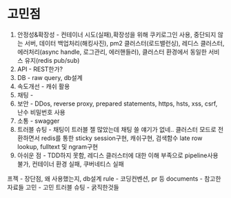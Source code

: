 # 고민점
1. 안정성&확장성 - 컨테이너 시도(실패),확장성을 위해 쿠키로그인 사용, 중단되지 않는 서버, 데이터 백업처리(해킹사진), pm2 클러스터(로드밸런싱), 레디스 클러스터,에러처리(async handle, 로그관리, 에러핸들러), 클러스터 환경에서 동일한 서비스 유지(redis pub/sub)
2. API - REST한가?
3. DB - raw query, db설계
4. 속도개선 - 캐쉬 활용
5. 채팅 - 
6. 보안 - DDos, reverse proxy, prepared statements, https, hsts, xss, csrf, 난수 비밀번호 사용
7. 소통 - swagger
8. 트러블 슈팅 - 채팅이 트러블 젤 많았는데 채팅 쓸 얘기가 없네.. 클러스터 모드로 전환하면서 redis를 통한 sticky session구현, 캐쉬구현, 검색함수 late row lookup, fulltext 및 ngram구현
9. 아쉬운 점 - TDD하지 못함, 레디스 클러스터에 대한 이해 부족으로 pipeline사용 불가, 컨테이너 환경 실패, 쿠버네티스 실패

프젝 - 장단점, 왜 사용했는지, db설계
rule - 코딩컨벤션, pr 등
documents - 참고한 자료들
고민 - 고민
트러블 슈팅 - 굵직한것들

